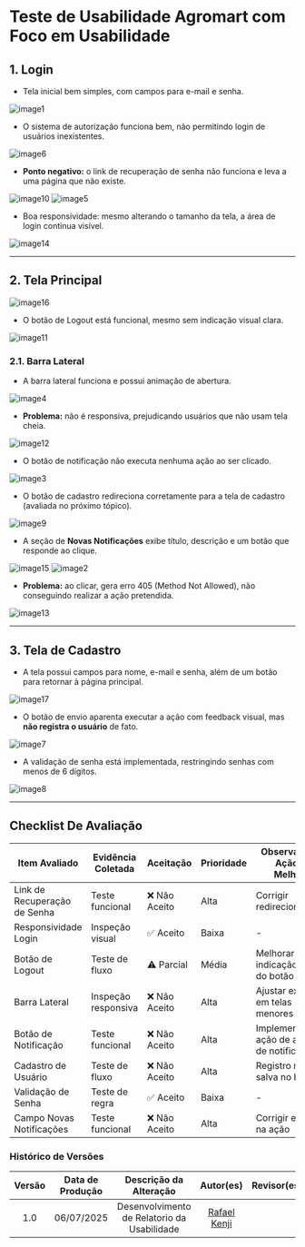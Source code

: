 # Teste de Usabilidade Agromart com Foco em Usabilidade

## 1. Login

- Tela inicial bem simples, com campos para e-mail e senha.

![image1](./assets/prints_usabilidade/image1.png)

- O sistema de autorização funciona bem, não permitindo login de usuários inexistentes.

![image6](./assets/prints_usabilidade/image6.png)

- **Ponto negativo:** o link de recuperação de senha não funciona e leva a uma página que não existe.

![image10](./assets/prints_usabilidade/image10.png)
![image5](./assets/prints_usabilidade/image5.png)

- Boa responsividade: mesmo alterando o tamanho da tela, a área de login continua visível.

![image14](./assets/prints_usabilidade/image14.png)

---

## 2. Tela Principal

![image16](./assets/prints_usabilidade/image16.png)

- O botão de Logout está funcional, mesmo sem indicação visual clara.

![image11](./assets/prints_usabilidade/image11.png)

### 2.1. Barra Lateral

- A barra lateral funciona e possui animação de abertura.

![image4](./assets/prints_usabilidade/image4.png)

- **Problema:** não é responsiva, prejudicando usuários que não usam tela cheia.

![image12](./assets/prints_usabilidade/image12.png)

- O botão de notificação não executa nenhuma ação ao ser clicado.

![image3](./assets/prints_usabilidade/image3.png)

- O botão de cadastro redireciona corretamente para a tela de cadastro (avaliada no próximo tópico).

![image9](./assets/prints_usabilidade/image9.png)

- A seção de **Novas Notificações** exibe título, descrição e um botão que responde ao clique.

![image15](./assets/prints_usabilidade/image15.png)
![image2](./assets/prints_usabilidade/image2.png)

- **Problema:** ao clicar, gera erro 405 (Method Not Allowed), não conseguindo realizar a ação pretendida.

![image13](./assets/prints_usabilidade/image13.png)

---

## 3. Tela de Cadastro

- A tela possui campos para nome, e-mail e senha, além de um botão para retornar à página principal.

![image17](./assets/prints_usabilidade/image17.png)

- O botão de envio aparenta executar a ação com feedback visual, mas **não registra o usuário** de fato.

![image7](./assets/prints_usabilidade/image7.png)

- A validação de senha está implementada, restringindo senhas com menos de 6 dígitos.

![image8](./assets/prints_usabilidade/image8.png)

---

## Checklist De Avaliação

| Item Avaliado                | Evidência Coletada  | Aceitação    | Prioridade | Observações / Ação de Melhoria                  |
| --------------------------- | ------------------- | --------------- | ---------- | ----------------------------------------------- |
| Link de Recuperação de Senha | Teste funcional     | ❌ Não Aceito  | Alta       | Corrigir redirecionamento                       |
| Responsividade Login         | Inspeção visual     | ✅ Aceito      | Baixa      | -                                               |
| Botão de Logout              | Teste de fluxo      | ⚠️ Parcial     | Média      | Melhorar indicação visual do botão              |
| Barra Lateral                | Inspeção responsiva | ❌ Não Aceito  | Alta       | Ajustar exibição em telas menores               |
| Botão de Notificação         | Teste funcional     | ❌ Não Aceito  | Alta       | Implementar ação de abertura de notificação     |
| Cadastro de Usuário          | Teste de fluxo      | ❌ Não Aceito  | Alta       | Registro não salva no banco                     |
| Validação de Senha           | Teste de regra      | ✅ Aceito      | Baixa      | -                                               |
| Campo Novas Notificações     | Teste funcional     | ❌ Não Aceito  | Alta       | Corrigir erro 405 na ação                       |

### Histórico de Versões

| Versão | Data de Produção | Descrição da Alteração | Autor(es) | Revisor(es) | Data de Revisão |
|:------:|:----------------:|:----------------------:|:---------:|:-----------:|:--------------:|
| 1.0    | 06/07/2025       |Desenvolvimento de Relatorio da Usabilidade |  [Rafael Kenji](https://github.com/rafa-kenji) |||